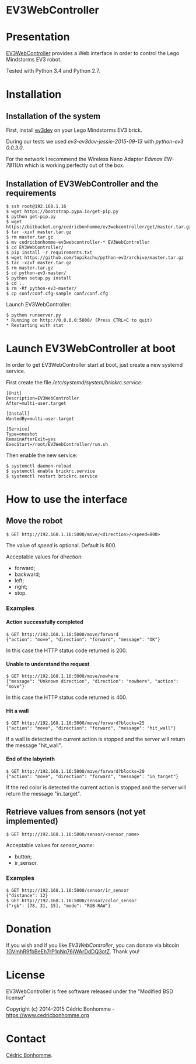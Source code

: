 EV3WebController
================

# Presentation

[EV3WebController](https://github.com/cedricbonhomme/EV3WebController)
provides a Web interface in order to control the Lego Mindstorms EV3 robot.

Tested with Python 3.4 and Python 2.7.

# Installation

## Installation of the system

First, install [ev3dev](http://www.ev3dev.org) on your
Lego Mindstorms EV3 brick.

During our tests we used *ev3-ev3dev-jessie-2015-09-13* with
*python-ev3 0.0.3.0*.

For the network I recommend the Wireless Nano Adapter *Edimax EW-7811Un* which
is working perfectly out of the box.

## Installation of EV3WebController and the requirements

    $ ssh root@192.168.1.16
    $ wget https://bootstrap.pypa.io/get-pip.py
    $ python get-pip.py
    $ wget https://bitbucket.org/cedricbonhomme/ev3webcontroller/get/master.tar.gz
    $ tar -xzvf master.tar.gz
    $ rm master.tar.gz
    $ mv cedricbonhomme-ev3webcontroller-* EV3WebController
    $ cd EV3WebController/
    $ pip install -r requirements.txt
    $ wget https://github.com/topikachu/python-ev3/archive/master.tar.gz
    $ tar -xzvf master.tar.gz
    $ rm master.tar.gz
    $ cd python-ev3-master/
    $ python setup.py install
    $ cd ..
    $ rm -Rf python-ev3-master/
    $ cp conf/conf.cfg-sample conf/conf.cfg

Launch EV3WebController:

    $ python runserver.py
    * Running on http://0.0.0.0:5000/ (Press CTRL+C to quit)
    * Restarting with stat

# Launch EV3WebController at boot

In order to get EV3WebController start at boot, just create a new systemd
service.

First create the file */etc/systemd/system/brickrc.service*:

    [Unit]
    Description=EV3WebController
    After=multi-user.target

    [Install]
    WantedBy=multi-user.target

    [Service]
    Type=oneshot
    RemainAfterExit=yes
    ExecStart=/root/EV3WebController/run.sh

Then enable the new service:

    $ systemctl daemon-reload
    $ systemctl enable brickrc.service
    $ systemctl restart brickrc.service


# How to use the interface

## Move the robot

    $ GET http://192.168.1.16:5000/move/<direction>/<speed=800>

The value of *speed* is optional. Default is 800.

Acceptable values for *direction*:

* forward;
* backward;
* left;
* right;
* stop.

### Examples

#### Action successfully completed

    $ GET http://192.168.1.16:5000/move/forward
    {"action": "move", "direction": "forward", "message": "OK"}

In this case the HTTP status code returned is 200.

#### Unable to understand the request

    $ GET http://192.168.1.16:5000/move/nowhere
    {"message": "Unknown direction", "direction": "nowhere", "action": "move"}

In this case the HTTP status code returned is 400.

#### Hit a wall

    $ GET http://192.168.1.16:5000/move/forward?blocks=25
    {"action": "move", "direction": "forward", "message": "hit_wall"}

If a wall is detected the current action is stopped and the server
will return the message "hit_wall".

#### End of the labyrinth

    $ GET http://192.168.1.16:5000/move/forward?blocks=20
    {"action": "move", "direction": "forward", "message": "in_target"}

If the red color is detected the current action is stopped and the server
will return the message "in_target".

## Retrieve values from sensors (not yet implemented)

    $ GET http://192.168.1.16:5000/sensor/<sensor_name>

Acceptable values for *sensor_name*:

* button;
* ir_sensor.

### Examples

    $ GET http://192.168.1.16:5000/sensor/ir_sensor
    {"distance": 12}
    $ GET http://192.168.1.16:5000/sensor/color_sensor
    {"rgb": [78, 31, 15], "mode": "RGB-RAW"}

# Donation

If you wish and if you like *EV3WebController*, you can donate via bitcoin
[1GVmhR9fbBeEh7rP1qNq76jWArDdDQ3otZ](https://blockexplorer.com/address/1GVmhR9fbBeEh7rP1qNq76jWArDdDQ3otZ).
Thank you!

# License

EV3WebController is free software released under the "Modified BSD license"

Copyright (c) 2014-2015 Cédric Bonhomme - https://www.cedricbonhomme.org

# Contact

[Cédric Bonhomme](https://www.cedricbonhomme.org).
